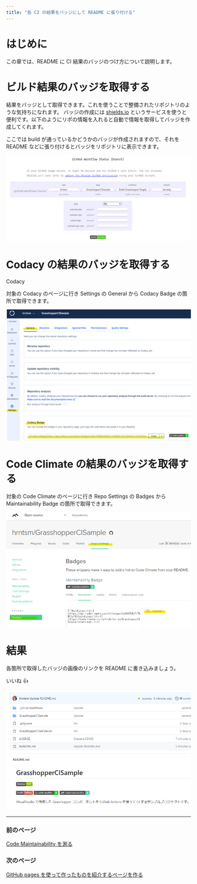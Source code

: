 ```yaml
---
title: "各 CI の結果をバッジにして README に張り付ける"
---
```


# はじめに

この章では、README に CI 結果のバッジのつけ方について説明します。

# ビルド結果のバッジを取得する

結果をバッジとして取得できます。これを使うことで整備されたリポジトリのような気持ちになれます。
バッジの作成には [shields.io](https://shields.io/category/build) というサービスを使うと便利です。以下のようにリポの情報を入れると自動で情報を取得してバッジを作成してくれます。

ここでは build が通っているかどうかのバッジが作成されますので、それを README などに張り付けるとバッジをリポジトリに表示できます。

![](https://github.com/hrntsm/zenn_articles/blob/master/image/Shields.io.png?raw=true)

# Codacy の結果のバッジを取得する

Codacy

対象の Codacy のページに行き Settings の General から Codacy Badge の箇所で取得できます。

![](https://github.com/hrntsm/zenn_articles/blob/master/books/grasshopper-ci/image/CodacyBatch.png?raw=true)

# Code Climate の結果のバッジを取得する

対象の Code Climate のページに行き Repo Settings の Badges から Maintainability Badge の箇所で取得できます。

![](https://github.com/hrntsm/zenn_articles/blob/master/books/grasshopper-ci/image/ClimateBadge.png?raw=true)

# 結果

各箇所で取得したバッジの画像のリンクを README に書き込みましょう。

いいね 👍

![](https://github.com/hrntsm/zenn_articles/blob/master/books/grasshopper-ci/image/README.png?raw=true)

---

### 前のページ
[Code Maintainability を測る](jp/code-maintenace)

### 次のページ
[GitHub pages を使って作ったものを紹介するページを作る](jp/add-github-pages)
